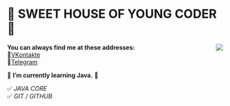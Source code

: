 # 👋 SWEET HOUSE OF YOUNG CODER 👋

 <p><img src="https://namobilu.com/u/img/is/485/120/120485.jpg"  align="right">
   
   **You can always find me at these addresses:**
<br>💼[VKontakte][1]</br>
📱[Telegram][2]

[1]: https://vk.com/id49385182        "My VK Page"
[2]: https://t.me/Fr0z3Nn             "My Telegram Page"

🌱 **I’m currently learning Java.** 🤔

✅ *JAVA CORE*   
✅ *GIT / GITHUB*

  </p> 

